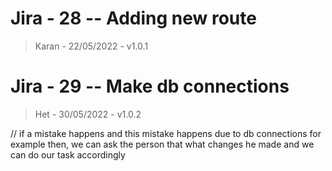 
# Jira - 28 -- Adding new route
> Karan - 22/05/2022 - v1.0.1

# Jira - 29 -- Make db connections 
> Het - 30/05/2022 - v1.0.2 


// if a mistake happens and this mistake happens due to db connections for example then, we can ask the person that what changes he made and we can do our task accordingly 



